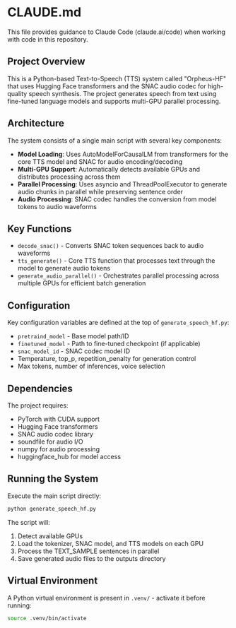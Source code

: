 # CLAUDE.md

This file provides guidance to Claude Code (claude.ai/code) when working with code in this repository.

## Project Overview

This is a Python-based Text-to-Speech (TTS) system called "Orpheus-HF" that uses Hugging Face transformers and the SNAC audio codec for high-quality speech synthesis. The project generates speech from text using fine-tuned language models and supports multi-GPU parallel processing.

## Architecture

The system consists of a single main script with several key components:

- **Model Loading**: Uses AutoModelForCausalLM from transformers for the core TTS model and SNAC for audio encoding/decoding
- **Multi-GPU Support**: Automatically detects available GPUs and distributes processing across them
- **Parallel Processing**: Uses asyncio and ThreadPoolExecutor to generate audio chunks in parallel while preserving sentence order
- **Audio Processing**: SNAC codec handles the conversion from model tokens to audio waveforms

## Key Functions

- `decode_snac()` - Converts SNAC token sequences back to audio waveforms
- `tts_generate()` - Core TTS function that processes text through the model to generate audio tokens
- `generate_audio_parallel()` - Orchestrates parallel processing across multiple GPUs for efficient batch generation

## Configuration

Key configuration variables are defined at the top of `generate_speech_hf.py`:
- `pretraind_model` - Base model path/ID
- `finetuned_model` - Path to fine-tuned checkpoint (if applicable)
- `snac_model_id` - SNAC codec model ID
- Temperature, top_p, repetition_penalty for generation control
- Max tokens, number of inferences, voice selection

## Dependencies

The project requires:
- PyTorch with CUDA support
- Hugging Face transformers
- SNAC audio codec library
- soundfile for audio I/O
- numpy for audio processing
- huggingface_hub for model access

## Running the System

Execute the main script directly:
```bash
python generate_speech_hf.py
```

The script will:
1. Detect available GPUs
2. Load the tokenizer, SNAC model, and TTS models on each GPU
3. Process the TEXT_SAMPLE sentences in parallel
4. Save generated audio files to the outputs directory

## Virtual Environment

A Python virtual environment is present in `.venv/` - activate it before running:
```bash
source .venv/bin/activate
```